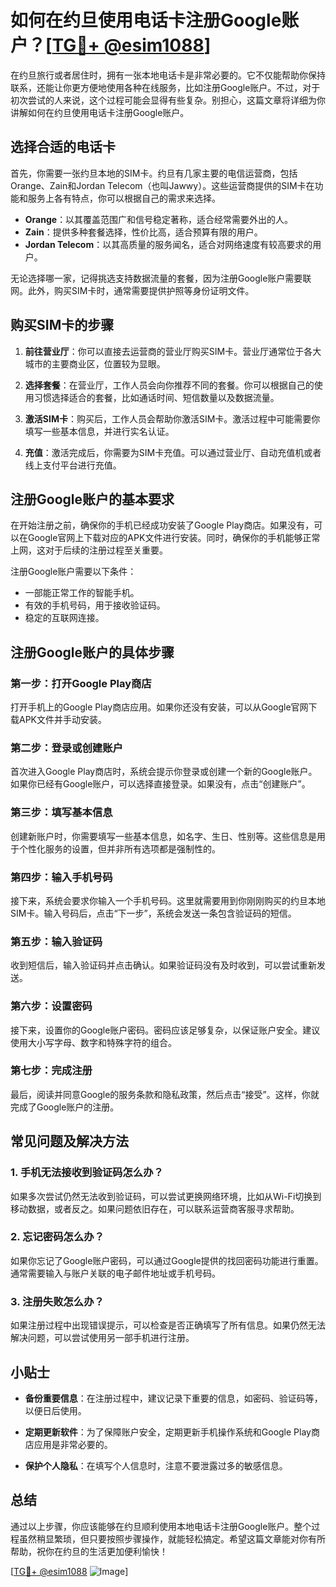 # 如何在约旦使用电话卡注册Google账户？[[TG💪+ @esim1088](https://t.me/s/esim1088)]

在约旦旅行或者居住时，拥有一张本地电话卡是非常必要的。它不仅能帮助你保持联系，还能让你更方便地使用各种在线服务，比如注册Google账户。不过，对于初次尝试的人来说，这个过程可能会显得有些复杂。别担心，这篇文章将详细为你讲解如何在约旦使用电话卡注册Google账户。

## 选择合适的电话卡

首先，你需要一张约旦本地的SIM卡。约旦有几家主要的电信运营商，包括Orange、Zain和Jordan Telecom（也叫Jawwy）。这些运营商提供的SIM卡在功能和服务上各有特点，你可以根据自己的需求来选择。

- **Orange**：以其覆盖范围广和信号稳定著称，适合经常需要外出的人。
- **Zain**：提供多种套餐选择，性价比高，适合预算有限的用户。
- **Jordan Telecom**：以其高质量的服务闻名，适合对网络速度有较高要求的用户。

无论选择哪一家，记得挑选支持数据流量的套餐，因为注册Google账户需要联网。此外，购买SIM卡时，通常需要提供护照等身份证明文件。

## 购买SIM卡的步骤

1. **前往营业厅**：你可以直接去运营商的营业厅购买SIM卡。营业厅通常位于各大城市的主要商业区，位置较为显眼。
   
2. **选择套餐**：在营业厅，工作人员会向你推荐不同的套餐。你可以根据自己的使用习惯选择适合的套餐，比如通话时间、短信数量以及数据流量。

3. **激活SIM卡**：购买后，工作人员会帮助你激活SIM卡。激活过程中可能需要你填写一些基本信息，并进行实名认证。

4. **充值**：激活完成后，你需要为SIM卡充值。可以通过营业厅、自动充值机或者线上支付平台进行充值。

## 注册Google账户的基本要求

在开始注册之前，确保你的手机已经成功安装了Google Play商店。如果没有，可以在Google官网上下载对应的APK文件进行安装。同时，确保你的手机能够正常上网，这对于后续的注册过程至关重要。

注册Google账户需要以下条件：

- 一部能正常工作的智能手机。
- 有效的手机号码，用于接收验证码。
- 稳定的互联网连接。

## 注册Google账户的具体步骤

### 第一步：打开Google Play商店

打开手机上的Google Play商店应用。如果你还没有安装，可以从Google官网下载APK文件并手动安装。

### 第二步：登录或创建账户

首次进入Google Play商店时，系统会提示你登录或创建一个新的Google账户。如果你已经有Google账户，可以选择直接登录。如果没有，点击“创建账户”。

### 第三步：填写基本信息

创建新账户时，你需要填写一些基本信息，如名字、生日、性别等。这些信息是用于个性化服务的设置，但并非所有选项都是强制性的。

### 第四步：输入手机号码

接下来，系统会要求你输入一个手机号码。这里就需要用到你刚刚购买的约旦本地SIM卡。输入号码后，点击“下一步”，系统会发送一条包含验证码的短信。

### 第五步：输入验证码

收到短信后，输入验证码并点击确认。如果验证码没有及时收到，可以尝试重新发送。

### 第六步：设置密码

接下来，设置你的Google账户密码。密码应该足够复杂，以保证账户安全。建议使用大小写字母、数字和特殊字符的组合。

### 第七步：完成注册

最后，阅读并同意Google的服务条款和隐私政策，然后点击“接受”。这样，你就完成了Google账户的注册。

## 常见问题及解决方法

### 1. 手机无法接收到验证码怎么办？

如果多次尝试仍然无法收到验证码，可以尝试更换网络环境，比如从Wi-Fi切换到移动数据，或者反之。如果问题依旧存在，可以联系运营商客服寻求帮助。

### 2. 忘记密码怎么办？

如果你忘记了Google账户密码，可以通过Google提供的找回密码功能进行重置。通常需要输入与账户关联的电子邮件地址或手机号码。

### 3. 注册失败怎么办？

如果注册过程中出现错误提示，可以检查是否正确填写了所有信息。如果仍然无法解决问题，可以尝试使用另一部手机进行注册。

## 小贴士

- **备份重要信息**：在注册过程中，建议记录下重要的信息，如密码、验证码等，以便日后使用。
  
- **定期更新软件**：为了保障账户安全，定期更新手机操作系统和Google Play商店应用是非常必要的。

- **保护个人隐私**：在填写个人信息时，注意不要泄露过多的敏感信息。

## 总结

通过以上步骤，你应该能够在约旦顺利使用本地电话卡注册Google账户。整个过程虽然稍显繁琐，但只要按照步骤操作，就能轻松搞定。希望这篇文章能对你有所帮助，祝你在约旦的生活更加便利愉快！

[[TG💪+ @esim1088](https://t.me/s/esim1088) ![Image](https://i.postimg.cc/4NQfJmqS/Snipaste-2025-05-13-00-14-12.png)]